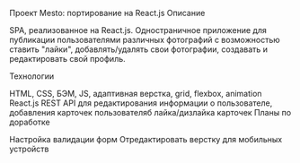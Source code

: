 Проект Mesto: портирование на React.js
Описание

SPA, реализованное на React.js. Одностраничное приложение для публикации пользователями различных фотографий с возможностью ставить "лайки", добавлять/удалять свои фотографии, создавать и редактировать свой профиль.

Технологии

HTML, CSS, БЭМ, JS, адаптивная верстка, grid, flexbox, animation
React.js
REST API для редактирования информации о пользователе, добавления карточек пользователяб лайка/дизлайка карточек
Планы по доработке

Настройка валидации форм
Отредактировать верстку для мобильных устройств